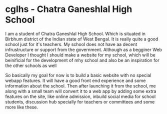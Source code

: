 # cglhs - Chatra Ganeshlal High School
I am a student of Chatra Ganeshlal High School. Which is situated in Birbhum district of the Indian state of West Bengal. 
It is really quite a good school just for it's teachers. My school does not have aa decent infrustructure or support from the government. 
Although as a begginer Web Developer I thought  I should make a website for my school, which will be beinificial for the development of mhy school and also be an inspiration for the other schools as well

So basically my goal for now is to build a basic website with no special webapp features. It will have a good front end experience 
and some information about the school. Then after launching it from the school, me along with a small team will convert it to 
a web app by adding some extra features on the site, like online admission, inbuild social media for school students, discussion hub 
specially for teachers or committees and some more like these.
